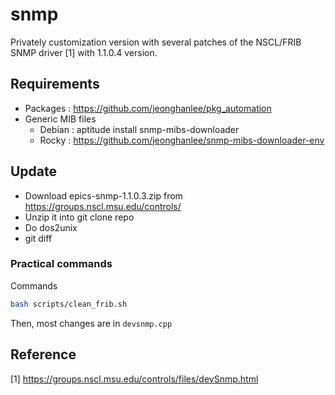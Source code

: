 snmp
===
Privately customization version with several patches of the NSCL/FRIB SNMP driver [1] with 1.1.0.4 version. 


## Requirements

* Packages : https://github.com/jeonghanlee/pkg_automation
* Generic MIB files
  * Debian : aptitude install snmp-mibs-downloader
  * Rocky : https://github.com/jeonghanlee/snmp-mibs-downloader-env
 
## Update

* Download epics-snmp-1.1.0.3.zip from https://groups.nscl.msu.edu/controls/
* Unzip it into git clone repo
* Do dos2unix
* git diff

### Practical commands
Commands
```bash
bash scripts/clean_frib.sh
```
Then, most changes are in `devsnmp.cpp`

## Reference 
[1] https://groups.nscl.msu.edu/controls/files/devSnmp.html
